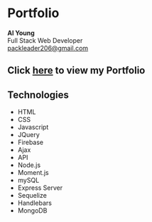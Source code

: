# Portfolio

<strong>Al Young</strong> <br>
Full Stack Web Developer <br>
packleader206@gmail.com

## Click [here](https://packleader206.github.io/Responsive-Portfolio/) to view my Portfolio

## Technologies

- HTML
- CSS
- Javascript
- JQuery
- Firebase
- Ajax
- API
- Node.js
- Moment.js
- mySQL
- Express Server
- Sequelize
- Handlebars
- MongoDB
